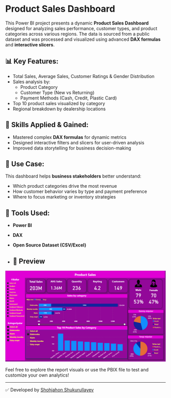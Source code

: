 # Product Sales Dashboard

This Power BI project presents a dynamic **Product Sales Dashboard** designed for analyzing sales performance, customer types, and product categories across various regions. The data is sourced from a public dataset and was processed and visualized using advanced **DAX formulas** and **interactive slicers**.

## 📊 Key Features:
- Total Sales, Average Sales, Customer Ratings & Gender Distribution
- Sales analysis by:
  - Product Category
  - Customer Type (New vs Returning)
  - Payment Methods (Cash, Credit, Plastic Card)
- Top 10 product sales visualized by category
- Regional breakdown by dealership locations

## 🧠 Skills Applied & Gained:
- Mastered complex **DAX formulas** for dynamic metrics
- Designed interactive filters and slicers for user-driven analysis
- Improved data storytelling for business decision-making

## 🎯 Use Case:
This dashboard helps **business stakeholders** better understand:
- Which product categories drive the most revenue
- How customer behavior varies by type and payment preference
- Where to focus marketing or inventory strategies

## 📁 Tools Used:
- **Power BI**
- **DAX**
- **Open Source Dataset (CSV/Excel)**

- ## 📸 Preview
![Product Sales Dashboard](ProductSales.jpg)

Feel free to explore the report visuals or use the PBIX file to test and customize your own analytics!

---

✅ Developed by [Shohjahon Shukurullayev](mailto:shukurullayev111@gmail.com)
